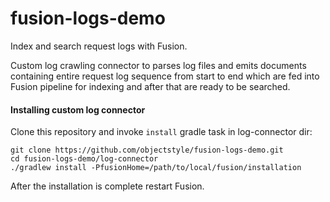 # fusion-logs-demo
Index and search request logs with Fusion.

Custom log crawling connector to parses log files and emits documents containing entire request log sequence from start to end which are fed into Fusion pipeline for indexing and after that are ready to be searched.

#### Installing custom log connector
Clone this repository and invoke `install` gradle task in log-connector dir: 
```
git clone https://github.com/objectstyle/fusion-logs-demo.git
cd fusion-logs-demo/log-connector
./gradlew install -PfusionHome=/path/to/local/fusion/installation
 ```
After the installation is complete restart Fusion.
